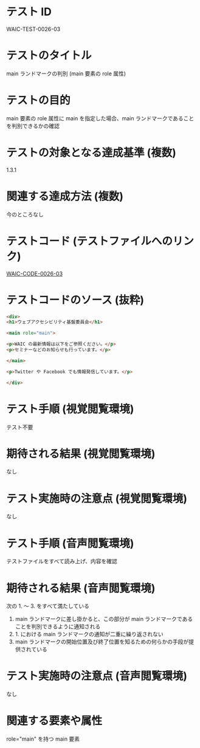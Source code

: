 

# テスト ID
WAIC-TEST-0026-03

# テストのタイトル
main ランドマークの判別 (main 要素の role 属性)

# テストの目的
main 要素の role 属性に main を指定した場合、main ランドマークであることを判別できるかの確認

# テストの対象となる達成基準 (複数)
1.3.1

# 関連する達成方法 (複数)
今のところなし

# テストコード (テストファイルへのリンク)
[WAIC-CODE-0026-03](https://waic.github.io/as_test/WAIC-CODE/WAIC-CODE-0026-03.html)

# テストコードのソース (抜粋)
```html
<div>
<h1>ウェブアクセシビリティ基盤委員会</h1>

<main role="main">

<p>WAIC の最新情報は以下をご参照ください。</p>
<p>セミナーなどのお知らせも行っています。</p>

</main>

<p>Twitter や Facebook でも情報発信しています。</p>

</div>

```
# テスト手順 (視覚閲覧環境)
テスト不要

# 期待される結果 (視覚閲覧環境)
なし

# テスト実施時の注意点 (視覚閲覧環境)
なし

# テスト手順 (音声閲覧環境)
テストファイルをすべて読み上げ、内容を確認

# 期待される結果 (音声閲覧環境)
次の 1. 〜 3. をすべて満たしている
1. main ランドマークに差し掛かると、この部分が main ランドマークであることを判別できるように通知される
2. 1\. における main ランドマークの通知が二重に繰り返されない
3. main ランドマークの開始位置及び終了位置を知るための何らかの手段が提供されている

# テスト実施時の注意点 (音声閲覧環境)
なし

# 関連する要素や属性
role="main" を持つ main 要素


